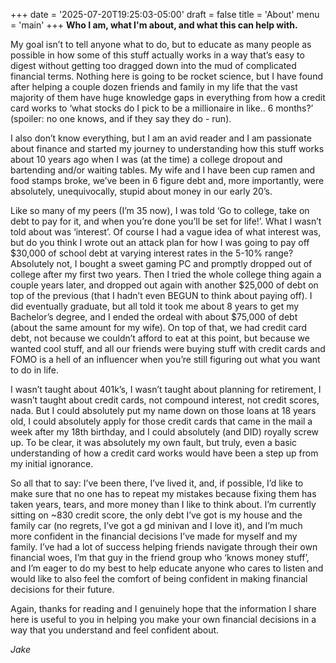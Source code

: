 +++
date = '2025-07-20T19:25:03-05:00'
draft = false
title = 'About'
menu = 'main'
+++
**Who I am, what I'm about, and what this can help with.**

My goal isn’t to tell anyone what to do, but to educate as many people as possible in how some of this stuff actually works in a way that’s easy to digest without getting too dragged down into the mud of complicated financial terms. Nothing here is going to be rocket science, but I have found after helping a couple dozen friends and family in my life that the vast majority of them have huge knowledge gaps in everything from how a credit card works to ‘what stocks do I pick to be a millionaire in like.. 6 months?’ (spoiler: no one knows, and if they say they do - run).

I also don’t know everything, but I am an avid reader and I am passionate about finance and started my journey to understanding how this stuff works about 10 years ago when I was (at the time) a college dropout and bartending and/or waiting tables. My wife and I have been cup ramen and food stamps broke, we’ve been in 6 figure debt and, more importantly, were absolutely, unequivocally, stupid about money in our early 20’s.

Like so many of my peers (I’m 35 now), I was told ‘Go to college, take on debt to pay for it, and when you’re done you’ll be set for life!’. What I wasn’t told about was ‘interest’. Of course I had a vague idea of what interest was, but do you think I wrote out an attack plan for how I was going to pay off $30,000 of school debt at varying interest rates in the 5-10% range? Absolutely not, I bought a sweet gaming PC and promptly dropped out of college after my first two years. Then I tried the whole college thing again a couple years later, and dropped out again with another $25,000 of debt on top of the previous (that I hadn’t even BEGUN to think about paying off). I did eventually graduate, but all told it took me about 8 years to get my Bachelor’s degree, and I ended the ordeal with about $75,000 of debt (about the same amount for my wife). On top of that, we had credit card debt, not because we couldn’t afford to eat at this point, but because we wanted cool stuff, and all our friends were buying stuff with credit cards and FOMO is a hell of an influencer when you’re still figuring out what you want to do in life.

I wasn’t taught about 401k’s, I wasn’t taught about planning for retirement, I wasn’t taught about credit cards, not compound interest, not credit scores, nada. But I could absolutely put my name down on those loans at 18 years old, I could absolutely apply for those credit cards that came in the mail a week after my 18th birthday, and I could absolutely (and DID) royally screw up. To be clear, it was absolutely my own fault, but truly, even a basic understanding of how a credit card works would have been a step up from my initial ignorance.

So all that to say: I’ve been there, I’ve lived it, and, if possible, I’d like to make sure that no one has to repeat my mistakes because fixing them has taken years, tears, and more money than I like to think about. I’m currently sitting on ~830 credit score, the only debt I’ve got is my house and the family car (no regrets, I’ve got a gd minivan and I love it), and I’m much more confident in the financial decisions I’ve made for myself and my family. I’ve had a lot of success helping friends navigate through their own financial woes, I’m that guy in the friend group who ‘knows money stuff’, and I’m eager to do my best to help educate anyone who cares to listen and would like to also feel the comfort of being confident in making financial decisions for their future.

Again, thanks for reading and I genuinely hope that the information I share here is useful to you in helping you make your own financial decisions in a way that you understand and feel confident about.

*Jake*